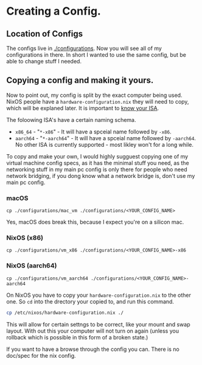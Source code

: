 # Creating a Config.

## Location of Configs
The configs live in [./configurations](../configurations). Now you will see all of my configurations in there.
In short I wanted to use the same config, but be able to change stuff I needed.

## Copying a config and making it yours.
Now to point out, my config is split by the exact computer being used. NixOS people have a `hardware-configuration.nix`
they will need to copy, which will be explaned later. It is important to [know your ISA](task/ISA_check.md).

The foloowing ISA's have a certain naming schema.
- `x86_64` - "`*-x86`" - It will have a spceial name followed by `-x86`.
- `aarch64` - "`*-aarch64`" - It will have a spceial name followed by `-aarch64`.
No other ISA is currently supported - most likley won't for a long while.

To copy and make your own, I would highly sugguest copying one of my virtual machine
config specs, as it has the minimal stuff you need, as the networking stuff in my main pc
config is only there for people who need network bridging, if you dong know what
a network bridge is, don't use my main pc config.

### macOS
```
cp ./configurations/mac_vm ./configurations/<YOUR_CONFIG_NAME>
```
Yes, macOS does break this, because I expect you're on a silicon mac. 

### NixOS (x86)
```
cp ./configurations/vm_x86 ./configurations/<YOUR_CONFIG_NAME>-x86
```

### NixOS (aarch64)
```
cp ./configurations/vm_aarch64 ./configurations/<YOUR_CONFIG_NAME>-aarch64
```

On NixOS you have to copy your `hardware-configuration.nix` to the other one.
So `cd` into the drectory your copied to, and run this command.
```sh
cp /etc/nixos/hardware-configuration.nix ./
```

This will allow for certain settngs to be correct, like your mount and swap layout. With out this your computer will not
turn on again (unless you rollback which is possible in this form of a broken state.)

If you want to have a browse through the config you can. There is no doc/spec for the nix config.
